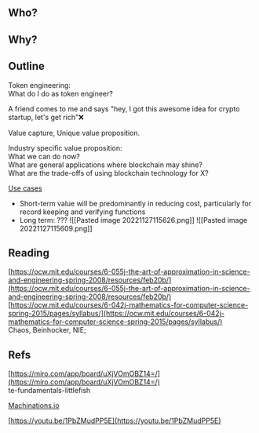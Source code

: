 ## Who?
## Why?

## Outline
Token engineering:  
What do I do as token engineer?  
  
A friend comes to me and says "hey, I got this awesome idea for crypto startup, let's get rich"❌  
  
Value capture, Unique value proposition.  
  
Industry specific value proposition:  
What we can do now?  
What are general applications where blockchain may shine?    
What are the trade-offs of using blockchain technology for X?  

[Use cases](https://ocw.mit.edu/courses/15-s12-blockchain-and-money-fall-2018/resources/mit15_s12f18_ses12/)

* Short-term value will be predominantly in reducing cost, particularly for record keeping and verifying functions
* Long term: ???
![[Pasted image 20221127115626.png]]
![[Pasted image 20221127115609.png]]



## Reading
[https://ocw.mit.edu/courses/6-055j-the-art-of-approximation-in-science-and-engineering-spring-2008/resources/feb20b/](https://ocw.mit.edu/courses/6-055j-the-art-of-approximation-in-science-and-engineering-spring-2008/resources/feb20b/)  
[https://ocw.mit.edu/courses/6-042j-mathematics-for-computer-science-spring-2015/pages/syllabus/](https://ocw.mit.edu/courses/6-042j-mathematics-for-computer-science-spring-2015/pages/syllabus/)  
Chaos, Beinhocker, NIE;

## Refs
[https://miro.com/app/board/uXjVOmOBZ14=/](https://miro.com/app/board/uXjVOmOBZ14=/)  
te-fundamentals-littlefish  
  
[Machinations.io](http://machinations.io/)  
  
[https://youtu.be/1PbZMudPP5E](https://youtu.be/1PbZMudPP5E)